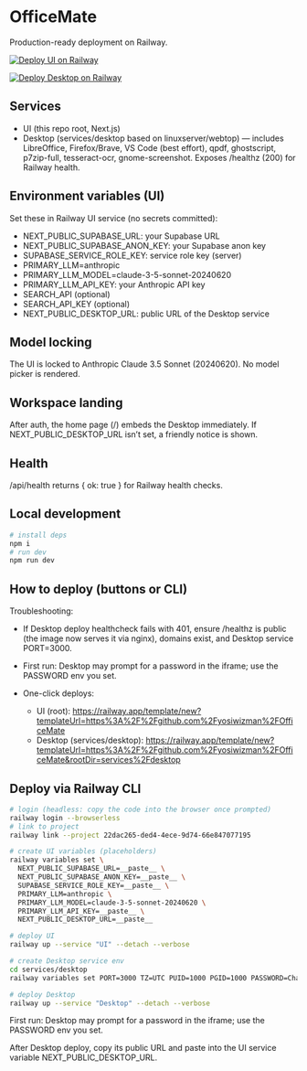 # OfficeMate

Production-ready deployment on Railway.

[![Deploy UI on Railway](https://railway.app/button.svg)](https://railway.app/template/new?templateUrl=https%3A%2F%2Fgithub.com%2Fyosiwizman%2FOfficeMate)

[![Deploy Desktop on Railway](https://railway.app/button.svg)](https://railway.app/template/new?templateUrl=https%3A%2F%2Fgithub.com%2Fyosiwizman%2FOfficeMate&rootDir=services%2Fdesktop)

## Services
- UI (this repo root, Next.js)
- Desktop (services/desktop based on linuxserver/webtop) — includes LibreOffice, Firefox/Brave, VS Code (best effort), qpdf, ghostscript, p7zip-full, tesseract-ocr, gnome-screenshot. Exposes /healthz (200) for Railway health.

## Environment variables (UI)
Set these in Railway UI service (no secrets committed):
- NEXT_PUBLIC_SUPABASE_URL: your Supabase URL
- NEXT_PUBLIC_SUPABASE_ANON_KEY: your Supabase anon key
- SUPABASE_SERVICE_ROLE_KEY: service role key (server)
- PRIMARY_LLM=anthropic
- PRIMARY_LLM_MODEL=claude-3-5-sonnet-20240620
- PRIMARY_LLM_API_KEY: your Anthropic API key
- SEARCH_API (optional)
- SEARCH_API_KEY (optional)
- NEXT_PUBLIC_DESKTOP_URL: public URL of the Desktop service

## Model locking
The UI is locked to Anthropic Claude 3.5 Sonnet (20240620). No model picker is rendered.

## Workspace landing
After auth, the home page (/) embeds the Desktop immediately. If NEXT_PUBLIC_DESKTOP_URL isn’t set, a friendly notice is shown.

## Health
/api/health returns { ok: true } for Railway health checks.

## Local development

```bash
# install deps
npm i
# run dev
npm run dev
```

## How to deploy (buttons or CLI)

Troubleshooting:
- If Desktop deploy healthcheck fails with 401, ensure /healthz is public (the image now serves it via nginx), domains exist, and Desktop service PORT=3000.
- First run: Desktop may prompt for a password in the iframe; use the PASSWORD env you set.

- One-click deploys:
  - UI (root): https://railway.app/template/new?templateUrl=https%3A%2F%2Fgithub.com%2Fyosiwizman%2FOfficeMate
  - Desktop (services/desktop): https://railway.app/template/new?templateUrl=https%3A%2F%2Fgithub.com%2Fyosiwizman%2FOfficeMate&rootDir=services%2Fdesktop

## Deploy via Railway CLI

```bash
# login (headless: copy the code into the browser once prompted)
railway login --browserless
# link to project
railway link --project 22dac265-ded4-4ece-9d74-66e847077195

# create UI variables (placeholders)
railway variables set \
  NEXT_PUBLIC_SUPABASE_URL=__paste__ \
  NEXT_PUBLIC_SUPABASE_ANON_KEY=__paste__ \
  SUPABASE_SERVICE_ROLE_KEY=__paste__ \
  PRIMARY_LLM=anthropic \
  PRIMARY_LLM_MODEL=claude-3-5-sonnet-20240620 \
  PRIMARY_LLM_API_KEY=__paste__ \
  NEXT_PUBLIC_DESKTOP_URL=__paste__

# deploy UI
railway up --service "UI" --detach --verbose

# create Desktop service env
cd services/desktop
railway variables set PORT=3000 TZ=UTC PUID=1000 PGID=1000 PASSWORD=ChangeMe-Strong!

# deploy Desktop
railway up --service "Desktop" --detach --verbose
```

First run: Desktop may prompt for a password in the iframe; use the PASSWORD env you set.

After Desktop deploy, copy its public URL and paste into the UI service variable NEXT_PUBLIC_DESKTOP_URL.
